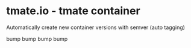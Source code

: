 # tmate.io - tmate container

Automatically create new container versions with semver (auto tagging)

bump
bump
bump
bump
